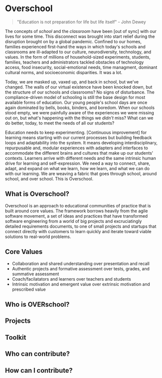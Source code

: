 # Overschool

> "Education is not preparation for life but life itself" - John Dewey

The concepts of *school* and the *classroom* have been [out of sync] with our lives for some time. This disconnect was brought into start relief during the disruption brought on by a global pandemic. Confined to our homes, families experienced first-hand the ways in which today's schools and classrooms are ill-adapted to our culture, neurodiversity, technology, and values. In the form of millions of household-sized experiments, students, families, teachers and administrators tackled obstacles of technology access, food insecurity, social-emotional needs, time managment, dominant cultural norms, and socioeconomic disparities. It was a lot.

Today, we are masked up, vaxed up, and back in school, but we've changed. The walls of our virtual existence have been knocked down, but the structure of our schools and classrooms? No signs of disturbance. The compliance-driven model of schooling is still the base design for most available forms of education. Our young people's school days are once again dominated by bells, books, binders, and boredom. When our schools stood empty, we were painfully aware of the experiences we were missing out on, but what's happening with the things we *didn't* miss? What can we do better, today, to meet the needs of all our students?

Education needs to keep experimenting. [Continuous improvement] for learning means starting with our current processes but building feedback loops and adaptability into the system.  It means developing interdisciplinary, repurpusable and, modular experiences with adapters and interfaces to accommodate  the different brains and cultures that make up our students' contexts. Learners arrive with different needs and the same intrinsic human drive for learning and self-expression. We need a way to connect, share, adapt, and expand on what we learn, how we learn, and what we can do with our learning. We are weaving a fabric that goes through school, around school, and over school. This is Overschool.

## What is Overschool?

Overschool is an approach to educational communities of practice that is built around core values. The framework borrows heavily from the agile software movement, a set of ideas and practices that have transformed software engineering from a world of big projects and excruciatingly detailed requirements documents, to one of small projects and startups that connect directly with customers to learn quickly and iterate toward viable solutions to real-world problems.

## Core Values

* Collaboration and shared understanding over presentation and recall
* Authentic projects and formative assessment over tests, grades, and summative assessment
* Coach/facilatators and learners over teachers and students
* Intrinsic motivation and emergent value over extrinsic motivation and prescribed value

## Who is OVERschool?

## Projects

## Toolkit

## Who can contribute?

## How can I contribute?
